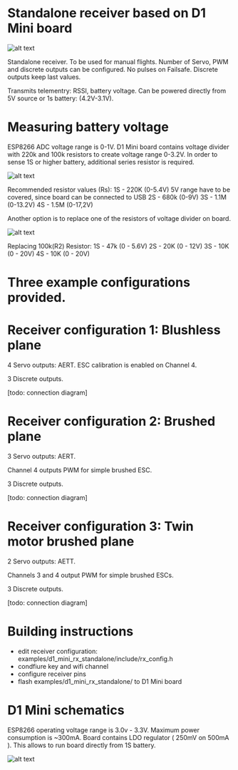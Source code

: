 # Standalone receiver based on D1 Mini board

![alt text](https://raw.githubusercontent.com/RomanLut/hx_espnow_rc/main/doc/d1miniphoto.jpg "D1 Mini photo")

 Standalone receiver. To be used for manual flights.
 Number of Servo, PWM and discrete outputs can be configured.
 No pulses on Failsafe. Discrete outputs keep last values.

 Transmits telementry: RSSI, battery voltage.
 Can be powered directly from 5V source or 1s battery: (4.2V-3.1V).

# Measuring battery voltage
 
ESP8266 ADC voltage range is 0-1V. D1 Mini board contains voltage divider with 220k and 100k resistors to create voltage range 0-3.2V. 
In order to sense 1S or higher battery, additional series resistor is required.

![alt text](https://raw.githubusercontent.com/RomanLut/hx_espnow_rc/main/doc/d1minisensor1.jpg "D1 Mini sensor 1")

Recommended resistor values (Rs):
1S - 220K (0-5.4V) 5V range have to be covered, since board can be connected to USB
2S - 680k (0-9V)
3S - 1.1M (0-13.2V)
4S - 1.5M (0-17,2V) 

Another option is to replace one of the resistors of voltage divider on board.

![alt text](https://raw.githubusercontent.com/RomanLut/hx_espnow_rc/main/doc/d1minisensor2.jpg "D1 Mini sensor 2")

Replacing 100k(R2) Resistor:
1S - 47k (0 - 5.6V)
2S - 20K (0 - 12V)
3S - 10K (0 - 20V)
4S - 10K (0 - 20V)


# Three example configurations provided.

# Receiver configuration 1: Blushless plane

4 Servo outputs: AERT. ESC calibration is enabled on Channel 4.

3 Discrete outputs.

[todo: connection diagram]
 
# Receiver configuration 2: Brushed plane


3 Servo outputs: AERT. 

Channel 4 outputs PWM for simple brushed ESC.

3 Discrete outputs.

[todo: connection diagram]

# Receiver configuration 3: Twin motor brushed plane

2 Servo outputs: AETT. 

Channels 3 and 4 output PWM for simple brushed ESCs.

3 Discrete outputs.

[todo: connection diagram]

# Building instructions

- edit receiver configuration: examples/d1_mini_rx_standalone/include/rx_config.h
- condfiure key and wifi channel 
- configure receiver pins 
- flash examples/d1_mini_rx_standalone/ to D1 Mini board

# D1 Mini schematics

ESP8266 operating voltage range is 3.0v - 3.3V. Maximum power consumption is ~300mA. Board contains LDO regulator ( 250mV on 500mA ). This allows to run board directly from 1S battery.

![alt text](https://raw.githubusercontent.com/RomanLut/hx_espnow_rc/main/doc/esp8266-wemos-d1-mini-pro-schematics.png "D1 Mini schematics")
